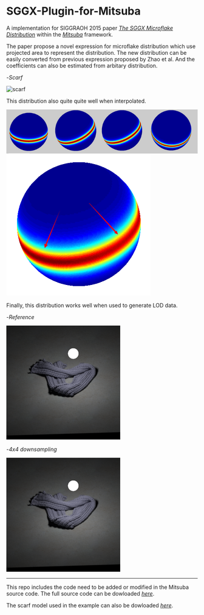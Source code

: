 # SGGX-Plugin-for-Mitsuba
A implementation for SIGGRAOH 2015 paper [*The SGGX Microflake Distribution*](https://drive.google.com/file/d/0BzvWIdpUpRx_dXJIMk9rdEdrd00/view?usp=sharing) within the [*Mitsuba*](www.mitsuba-renderer.org/) framework.

The paper propose a novel expression for microflake distribution which use projected area to represent the distribution. The new distribution can be easily converted from previous expression proposed by Zhao et al. And the coefficients can also be estimated from arbitary distribution. 

-*Scarf*

![scarf](./scarf_sggx_highquality.png)


This distribution also quite quite well when interpolated. 

![intepolate1](./Result/interpolate.png) 
![intepolate2](./Result/clipboard.png)

Finally, this distribution works well when used to generate LOD data.

-*Reference*

![lod0](./Result/lod2/scarf_s_lod0.png) 

-*4x4 downsampling*

![lod1](./Result/lod2/scarf_s_slod2_dlod2.png)

- - -
This repo includes the code need to be added or modified in the Mitsuba source code. The full source code can be dowloaded [*here*](http://www.mitsuba-renderer.org/download.html). 

The scarf model used in the example can also be dowloaded [*here*](http://www.mitsuba-renderer.org/download.html).
